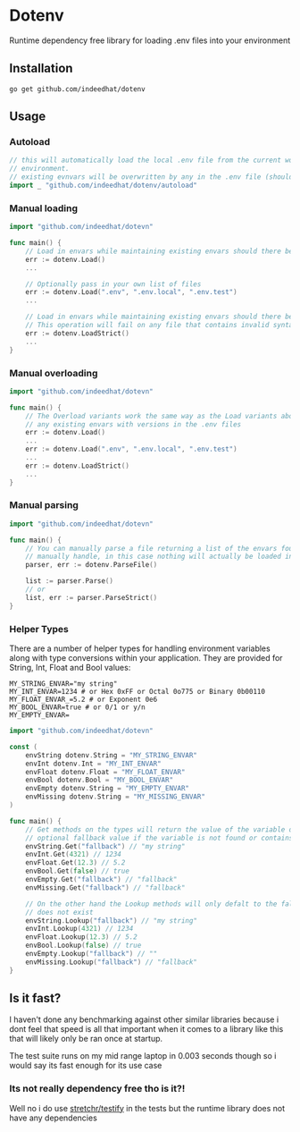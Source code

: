 # Dotenv
Runtime dependency free library for loading .env files into your environment

## Installation
```console
go get github.com/indeedhat/dotenv
```

## Usage
### Autoload
```go
// this will automatically load the local .env file from the current working directory into your
// environment.
// existing evnvars will be overwritten by any in the .env file (should there be any crossover)
import _ "github.com/indeedhat/dotenv/autoload"
```

### Manual loading
```go
import "github.com/indeedhat/dotevn"

func main() {
    // Load in envars while maintaining existing envars should there be any conflict
    err := dotenv.Load()
    ...

    // Optionally pass in your own list of files
    err := dotenv.Load(".env", ".env.local", ".env.test")
    ...

    // Load in envars while maintaining existing envars should there be any conflict
    // This operation will fail on any file that contains invalid syntax
    err := dotenv.LoadStrict()
    ...
}
```

### Manual overloading
```go
import "github.com/indeedhat/dotevn"

func main() {
    // The Overload variants work the same way as the Load variants above except they will override
    // any existing envars with versions in the .env files
    err := dotenv.Load()
    ...
    err := dotenv.Load(".env", ".env.local", ".env.test")
    ...
    err := dotenv.LoadStrict()
    ...
}
```

### Manual parsing
```go
import "github.com/indeedhat/dotevn"

func main() {
    // You can manually parse a file returning a list of the envars found in the file for you to 
    // manually handle, in this case nothing will actually be loaded into the environment
    parser, err := dotenv.ParseFile()

    list := parser.Parse()
    // or
    list, err := parser.ParseStrict()
}
```

### Helper Types
There are a number of helper types for handling environment variables along with type conversions
within your application. They are provided for String, Int, Float and Bool values:

```.env
MY_STRING_ENVAR="my string"
MY_INT_ENVAR=1234 # or Hex 0xFF or Octal 0o775 or Binary 0b00110
MY_FLOAT_ENVAR_=5.2 # or Exponent 0e6
MY_BOOL_ENVAR=true # or 0/1 or y/n
MY_EMPTY_ENVAR=
```

```go
import "github.com/indeedhat/dotevn"

const (
    envString dotenv.String = "MY_STRING_ENVAR"
    envInt dotenv.Int = "MY_INT_ENVAR"
    envFloat dotenv.Float = "MY_FLOAT_ENVAR"
    envBool dotenv.Bool = "MY_BOOL_ENVAR"
    envEmpty dotenv.String = "MY_EMPTY_ENVAR"
    envMissing dotenv.String = "MY_MISSING_ENVAR"
)

func main() {
    // Get methods on the types will return the value of the variable defaulting back to the
    // optional fallback value if the variable is not found or contains an empty string
    envString.Get("fallback") // "my string"
    envInt.Get(4321) // 1234
    envFloat.Get(12.3) // 5.2
    envBool.Get(false) // true
    envEmpty.Get("fallback") // "fallback"
    envMissing.Get("fallback") // "fallback"

    // On the other hand the Lookup methods will only defalt to the fallback value if the envar
    // does not exist
    envString.Lookup("fallback") // "my string"
    envInt.Lookup(4321) // 1234
    envFloat.Lookup(12.3) // 5.2
    envBool.Lookup(false) // true
    envEmpty.Lookup("fallback") // ""
    envMissing.Lookup("fallback") // "fallback"
}
```

## Is it fast?
I haven't done any benchmarking against other similar libraries because i dont feel that speed is 
all that important when it comes to a library like this that will likely only be ran once at startup.

The test suite runs on my mid range laptop in 0.003 seconds though so i would say its fast enough
for its use case

### Its not really dependency free tho is it?!
Well no i do use [stretchr/testify](github.com/stretchr/testify) in the tests but the runtime library
does not have any dependencies
